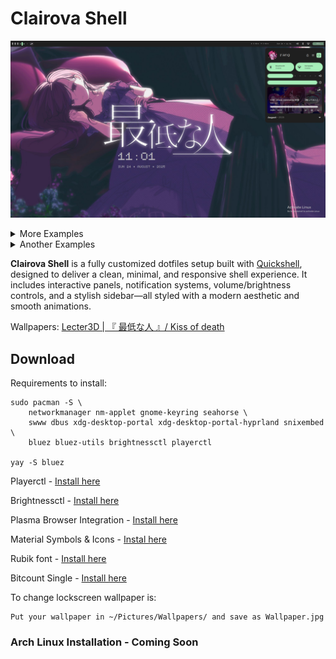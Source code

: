 # Clairova Shell

![Preview 1](assets/clairova-preview-1.png)

<details>
  <summary>More Examples</summary>

  ![Preview 2](assets/clairova-preview-2.png)

</details>

<details>
  <summary>Another Examples</summary>
  
  ![Preview 3](assets/clairova-preview-3.png)

</details>


**Clairova Shell** is a fully customized dotfiles setup built with [Quickshell](https://quickshell.org/), designed to deliver a clean, minimal, and responsive shell experience. It includes interactive panels, notification systems, volume/brightness controls, and a stylish sidebar—all styled with a modern aesthetic and smooth animations.

Wallpapers: [Lecter3D | 
『 最低な人 』/ Kiss of death](https://x.com/Lecter3D/status/1941094390300311856/photo/1)

## Download

Requirements to install:

```
sudo pacman -S \
    networkmanager nm-applet gnome-keyring seahorse \
    swww dbus xdg-desktop-portal xdg-desktop-portal-hyprland snixembed \
    bluez bluez-utils brightnessctl playerctl

yay -S bluez
```

Playerctl - [Install here](https://archlinux.org/packages/extra/x86_64/playerctl/)

Brightnessctl - [Install here](https://archlinux.org/packages/extra/x86_64/brightnessctl/)

Plasma Browser Integration - [Install here](https://community.kde.org/Plasma/Browser_Integration)

Material Symbols & Icons - [Instal here](https://fonts.google.com/download?family=Material+Symbols+Outlined|Material+Symbols+Rounded|Material+Symbols+Sharp)

Rubik font - [Install here](https://fonts.google.com/specimen/Rubik)

Bitcount Single - [Install here](https://fonts.google.com/specimen/Bitcount+Single)

To change lockscreen wallpaper is:
```
Put your wallpaper in ~/Pictures/Wallpapers/ and save as Wallpaper.jpg
```
### Arch Linux Installation - Coming Soon
